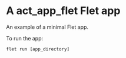 # A act_app_flet Flet app

An example of a minimal Flet app.

To run the app:

```
flet run [app_directory]
```